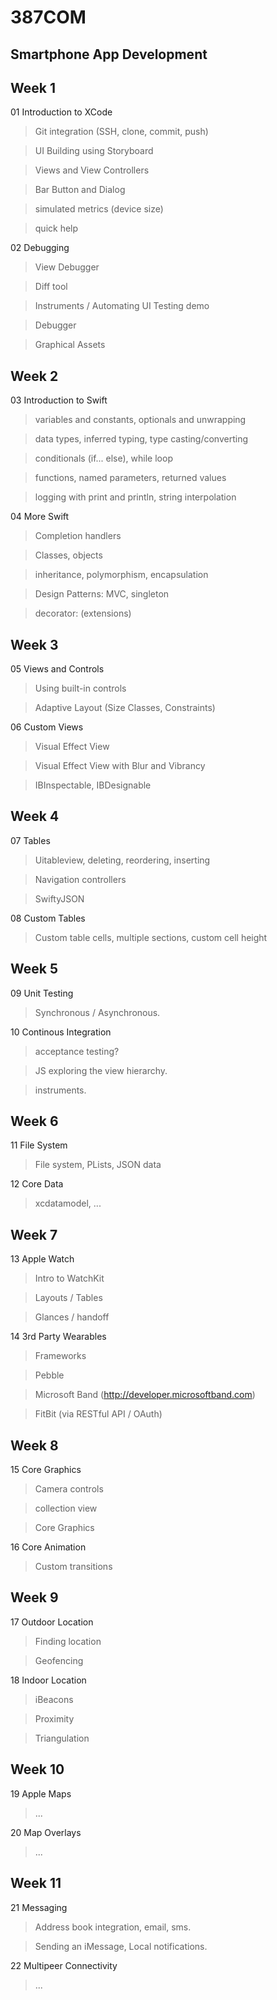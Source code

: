 # 387COM

## Smartphone App Development

## Week 1

01 Introduction to XCode

> Git integration (SSH, clone, commit, push)

> UI Building using Storyboard

> Views and View Controllers

> Bar Button and Dialog

> simulated metrics (device size)

> quick help

02 Debugging

> View Debugger

> Diff tool

> Instruments / Automating UI Testing demo

> Debugger

> Graphical Assets


## Week 2

03 Introduction to Swift

> variables and constants, optionals and unwrapping

> data types, inferred typing, type casting/converting

> conditionals (if... else), while loop

> functions, named parameters, returned values

> logging with print and println, string interpolation

04 More Swift

> Completion handlers

> Classes, objects

> inheritance, polymorphism, encapsulation

> Design Patterns: MVC, singleton

> decorator: (extensions)

## Week 3

05 Views and Controls

> Using built-in controls

> Adaptive Layout (Size Classes, Constraints)

06 Custom Views

> Visual Effect View

> Visual Effect View with Blur and Vibrancy

> IBInspectable, IBDesignable

## Week 4

07 Tables

> Uitableview, deleting, reordering, inserting

> Navigation controllers

> SwiftyJSON

08 Custom Tables

> Custom table cells, multiple sections, custom cell height

## Week 5

09 Unit Testing

> Synchronous / Asynchronous.

10 Continous Integration

> acceptance testing?

> JS exploring the view hierarchy.

> instruments.

## Week 6

11 File System

> File system, PLists, JSON data

12 Core Data

> xcdatamodel, ...

## Week 7

13 Apple Watch

> Intro to WatchKit

> Layouts / Tables

> Glances / handoff

14 3rd Party Wearables

> Frameworks

> Pebble

> Microsoft Band (http://developer.microsoftband.com)

> FitBit (via RESTful API / OAuth)

## Week 8

15 Core Graphics

> Camera controls

> collection view

> Core Graphics

16 Core Animation

> Custom transitions

## Week 9 

17 Outdoor Location

> Finding location

> Geofencing

18 Indoor Location

> iBeacons

> Proximity

> Triangulation

## Week 10

19 Apple Maps

> ...

20 Map Overlays

> ...

## Week 11

21 Messaging

> Address book integration, email, sms.

> Sending an iMessage, Local notifications.

22 Multipeer Connectivity

> ...
